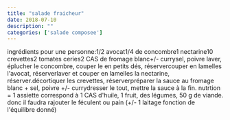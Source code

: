 ```yaml
---
title: "salade fraicheur"
date: 2018-07-10
description: ""
categories: ['salade composee']
---
```


          
ingr&eacute;dients pour une personne:1/2 avocat1/4 de concombre1 nectarine10 crevettes2 tomates ceries2 CAS de fromage blanc+/- currysel, poivre&nbsp;laver, &eacute;plucher le concombre, couper le en petits d&eacute;s, r&eacute;servercouper en lamelles l&#39;avocat, r&eacute;serverlaver et couper en lamelles la nectarine, r&eacute;server.d&eacute;cortiquer les crevettes, r&eacute;serverpr&eacute;parer la sauce au fromage blanc + sel, poivre +/- currydresser le tout, mettre la sauce &agrave; la fin.&nbsp;nutrtion = 1 assiette correspond &agrave; 1 CAS d&#39;huile, 1 fruit, des l&eacute;gumes, 50 g de viande. donc il faudra rajouter le f&eacute;culent ou pain (+/- 1 laitage fonction de l&#39;&eacute;quilibre donn&eacute;)

                          
